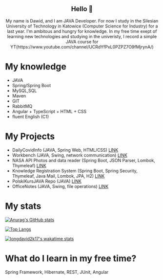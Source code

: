 <p align="center">
 <h2 align="center">Hello 👋</h2>
 <p align="center">My name is Dawid, and I am JAVA Developer. For now I study in the Silesian University of Technology in Katowice (Computer Science for Industry) for a last year. I'm ambitous and hungry for knowledge. In my free time exept of learning new technologies and studying in the univeristy, I record a simple JAVA course for YT(https://www.youtube.com/channel/UCRdYfPxL0PZPZ7O9fMjrynA/)</p>
</p>


# My knowledge
- JAVA
- Spring/Spring Boot
- MySQL,SQL
- Maven
- GIT
- RabbitMQ
- Angular + TypeScript + HTML + CSS
- fluent English (C1)

# My Projects
* DailyCovidInfo (JAVA, Spring Web, HTML/CSS) [LINK](https://github.com/longdavid2k17/DailyCovidInfo)
* Workbench (JAVA, Swing, network communication) [LINK](https://github.com/longdavid2k17/workbench)
* NASA API Photos and data reader (Spring Boot, JSON Parser, Lombok, Thymeleaf) [LINK](https://github.com/longdavid2k17/nasa-api-photos)
* Knowledge Registration System (Spring Boot, Spring Security, Thymeleaf, Java Mail, Lombok, JPA, H2) [LINK](https://github.com/longdavid2k17/knowledge_registration_system)
* PolskiKursJAVA Repo (JAVA) [LINK](https://github.com/longdavid2k17/PolskiKursJAVA)
* OfficeNotes (JAVA, Swing, file operations) [LINK](https://github.com/longdavid2k17/officenotes)

# My stats

[![Anurag's GitHub stats](https://github-readme-stats.vercel.app/api?username=longdavid2k17&theme=vision-friendly-dark&show_icons=true)](https://github.com/anuraghazra/github-readme-stats)

[![Top Langs](https://github-readme-stats.vercel.app/api/top-langs/?username=longdavid2k17&langs_count=8&theme=vision-friendly-dark)](https://github.com/anuraghazra/github-readme-stats)

[![longdavid2k17's wakatime stats](https://github-readme-stats.vercel.app/api/wakatime?username=longdavid2k17)](https://github.com/anuraghazra/github-readme-stats)

# What do I learn in my free time?
Spring Framework, Hibernate, REST, JUnit, Angular
<!--
**longdavid2k17/longdavid2k17** is a ✨ _special_ ✨ repository because its `README.md` (this file) appears on your GitHub profile.

Here are some ideas to get you started:

- 🔭 I’m currently working on ...
- 🌱 I’m currently learning ...
- 👯 I’m looking to collaborate on ...
- 🤔 I’m looking for help with ...
- 💬 Ask me about ...
- 📫 How to reach me: ...
- 😄 Pronouns: ...
- ⚡ Fun fact: ...
-->
